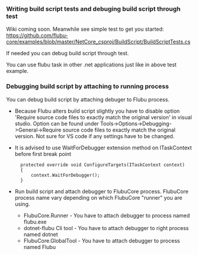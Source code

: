### **Writing build script tests and debuging build script through test**

Wiki coming soon. Meanwhile see simple test to get you started: https://github.com/flubu-core/examples/blob/master/NetCore_csproj/BuildScript/BuildScriptTests.cs

If needed you can debug build script through test.

You can use flubu task in other .net applications just like in above test example.

### **Debugging build script by attaching to running process**
You can debug build script by attaching debuger to Flubu process. 

* Because Flubu alters build script slightly you have to disable option 'Require source code files to exactly match the original version' in visual studio.
Option can be found under Tools->Options->Debugging->General->Require source code files to exactly match the original version. Not sure for VS code if any settings have to be changed.
* It is advised to use  WaitForDebugger extension method on ITaskContext before first break point

        protected override void ConfigureTargets(ITaskContext context)
        {
            context.WaitForDebugger();
        }

* Run build script and attach debugger to FlubuCore process. FlubuCore process name vary depending on which FlubuCore "runner" you are using.

	* FlubuCore.Runner - You have to attach debugger to process named flubu.exe
    * dotnet-flubu Cli tool - You have to attach debugger to right process named dotnet
	* FlubuCore.GlobalTool - You have to attach debugger to process named Flubu